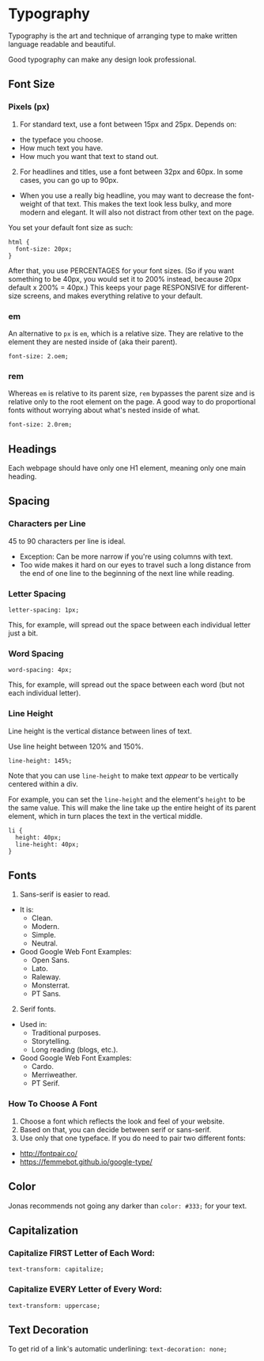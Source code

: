 # Typography

Typography is the art and technique of arranging type to make written language readable and beautiful.

Good typography can make any design look professional.

## Font Size

### Pixels (px)

1. For standard text, use a font between 15px and 25px. Depends on:
  - the typeface you choose.
  - How much text you have.
  - How much you want that text to stand out.
2. For headlines and titles, use a font between 32px and 60px. In some cases, you can go up to 90px.
  - When you use a really big headline, you may want to decrease the font-weight of that text. This makes the text look less bulky, and more modern and elegant. It will also not distract from other text on the page.

You set your default font size as such:

```
html {
  font-size: 20px;
}
```

After that, you use PERCENTAGES for your font sizes. (So if you want something to be 40px, you would set it to 200% instead, because 20px default x 200% = 40px.) This keeps your page RESPONSIVE for different-size screens, and makes everything relative to your default.

### em

An alternative to `px` is `em`, which is a relative size. They are relative to the element they are nested inside of (aka their parent).

`font-size: 2.oem;`

### rem

Whereas `em` is relative to its parent size, `rem` bypasses the parent size and is relative only to the root element on the page. A good way to do proportional fonts without worrying about what's nested inside of what.

`font-size: 2.0rem;`

## Headings

Each webpage should have only one H1 element, meaning only one main heading.

## Spacing

### Characters per Line

45 to 90 characters per line is ideal.

- Exception: Can be more narrow if you're using columns with text.
- Too wide makes it hard on our eyes to travel such a long distance from the end of one line to the beginning of the next line while reading.

### Letter Spacing

`letter-spacing: 1px;`

This, for example, will spread out the space between each individual letter just a bit.

### Word Spacing

`word-spacing: 4px;`

This, for example, will spread out the space between each word (but not each individual letter).

### Line Height

Line height is the vertical distance between lines of text.

Use line height between 120% and 150%.

`line-height: 145%;`

Note that you can use `line-height` to make text *appear* to be vertically centered within a div.

For example, you can set the `line-height` and the element's `height` to be the same value. This will make the line take up the entire height of its parent element, which in turn places the text in the vertical middle.

```
li {
  height: 40px;
  line-height: 40px;
}
```

## Fonts

1. Sans-serif is easier to read.
  - It is:
    - Clean.
    - Modern.
    - Simple.
    - Neutral.
  - Good Google Web Font Examples:
    - Open Sans.
    - Lato.
    - Raleway.
    - Monsterrat.
    - PT Sans.
2. Serif fonts.
  - Used in:
    - Traditional purposes.
    - Storytelling.
    - Long reading (blogs, etc.).
  - Good Google Web Font Examples:
    - Cardo.
    - Merriweather.
    - PT Serif.

### How To Choose A Font

1. Choose a font which reflects the look and feel of your website.
2. Based on that, you can decide between serif or sans-serif.
3. Use only that one typeface. If you do need to pair two different fonts:
  - http://fontpair.co/
  - https://femmebot.github.io/google-type/

## Color

Jonas recommends not going any darker than `color: #333;` for your text.

## Capitalization

### Capitalize FIRST Letter of Each Word:

`text-transform: capitalize;`

### Capitalize EVERY Letter of Every Word:

`text-transform: uppercase;`

## Text Decoration

To get rid of a link's automatic underlining: `text-decoration: none;`